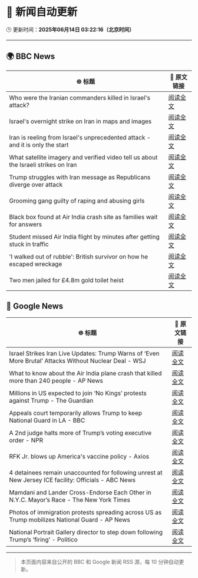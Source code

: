 # 🧠 新闻自动更新

🕒 更新时间：**2025年06月14日 03:22:16（北京时间）**

---

## 🌍 BBC News

| 🌐 标题 | 🔗 原文链接 |
|--------|-------------|
| Who were the Iranian commanders killed in Israel's attack? | [阅读全文](https://www.bbc.com/news/articles/c2lk5j18k4vo) |
| Israel's overnight strike on Iran in maps and images | [阅读全文](https://www.bbc.com/news/articles/crr7gdr82e0o) |
| Iran is reeling from Israel's unprecedented attack - and it is only the start | [阅读全文](https://www.bbc.com/news/articles/cvg72ny4xeyo) |
| What satellite imagery and verified video tell us about the Israeli strikes on Iran | [阅读全文](https://www.bbc.com/news/videos/c04eweg57geo) |
| Trump struggles with Iran message as Republicans diverge over attack | [阅读全文](https://www.bbc.com/news/articles/cq69e7nr9m5o) |
| Grooming gang guilty of raping and abusing girls | [阅读全文](https://www.bbc.com/news/articles/cdd2rld9mj2o) |
| Black box found at Air India crash site as families wait for answers | [阅读全文](https://www.bbc.com/news/articles/cjwqjv09q7xo) |
| Student missed Air India flight by minutes after getting stuck in traffic | [阅读全文](https://www.bbc.com/news/articles/cvgv26zz5wzo) |
| 'I walked out of rubble': British survivor on how he escaped wreckage | [阅读全文](https://www.bbc.com/news/articles/cd901xn4001o) |
| Two men jailed for £4.8m gold toilet heist | [阅读全文](https://www.bbc.com/news/articles/cgeg39vr3j3o) |

## 📰 Google News

| 🌐 标题 | 🔗 原文链接 |
|--------|-------------|
| Israel Strikes Iran Live Updates: Trump Warns of ‘Even More Brutal’ Attacks Without Nuclear Deal - WSJ | [阅读全文](https://news.google.com/rss/articles/CBMibEFVX3lxTE9mcXRITk41WGZWTEdiQ2xlV1czVDV1LVd0a1dyNVFySnc1NU1NeTA3Zk9wUnU3NkV0SHZSb2FwdGpvbkhTZU5veVI0VzNQQWplek5UWHZyUW8td2xXRThSanVDR0dBQm5fYXp3Yg?oc=5) |
| What to know about the Air India plane crash that killed more than 240 people - AP News | [阅读全文](https://news.google.com/rss/articles/CBMilAFBVV95cUxPTTROQklUcFZpdHJuVThCUURaVXI3N1pFeC00d3JPSXB0bnZVMl84THh2NUNyMEE3eDM1ejdOWlo5Vms0U21sanVDTlFHN0Vzcml1MHJ5UXFFOTItY2t3S1BxMnFGeDZidmtYakNCdmFPNUNOdlY5bUtKUnAxM2dGVkZnYXFTTjM4dDVoczNVTkNFQWRX?oc=5) |
| Millions in US expected to join ‘No Kings’ protests against Trump - The Guardian | [阅读全文](https://news.google.com/rss/articles/CBMic0FVX3lxTE1DLTJZQVRtZjZFQU5GZGhPX1hGd2laVVFVQWFwNWNXU3JIVGRqNGVYbW9zR056ZXBMWkhKaDJaSmNSeFhPNlhia1NVelFmcTUzNUxib0k2ckJoXzJlclR3aDhKUUF6YXhxLTNRaTVjaTBXV28?oc=5) |
| Appeals court temporarily allows Trump to keep National Guard in LA - BBC | [阅读全文](https://news.google.com/rss/articles/CBMiWkFVX3lxTFA3QkRZTHJ1UVdieFFqX2g3VDhRUU10X3ZrQXdXMC1QR0hrcHBiMm1UVkFFaG1yMm55dnItZTlzSmhzNU9KWFlSM3JUUU43ZmNDSnhCcnRLNXVTQdIBX0FVX3lxTE9SLTdSVGpyNVprZTZQVHpUVVBoUWxhTHVhYU8taS1BcnI1ZmJFZlNqdHRYZjVkOXJmdS00eldQMlBnZ1ZCRE80VUo0dHJYX1pYVk1DRnBqQWVJSlNSbnFz?oc=5) |
| A 2nd judge halts more of Trump’s voting executive order - NPR | [阅读全文](https://news.google.com/rss/articles/CBMiigFBVV95cUxNNm9vSE85R3BRRDdkaVFGQmtfbkRHdTd1djY3UnFoeE9ncjBib3JCWmE1SkJGOXUtRzZ6eVR1NmowVHNDVEFHcTZhRnhqUHUzTUZkTWVUdkNZLUZFc0lERkkwcmJvNzVPbTlpS3daZzRCcl9Tekxyb0ZEd054T2VycGdMYnZpWENXWVE?oc=5) |
| RFK Jr. blows up America's vaccine policy - Axios | [阅读全文](https://news.google.com/rss/articles/CBMickFVX3lxTE0yOXU2X0h0d3pRTnNCQXJCN1JITHFsanNIREdRS056SU1UaHUzT0VSNlZoX3lwOURyU2xBako5UG1lbkhJckNJVnR3b1lmQW1oV3lKMGVqZERkOUpKZjI5SHlReTlMUTJua0c0Tk1TdGZaUQ?oc=5) |
| 4 detainees remain unaccounted for following unrest at New Jersey ICE facility: Officials - ABC News | [阅读全文](https://news.google.com/rss/articles/CBMikwFBVV95cUxPXzZiaDhvYWxqZEkwTW81Rk9VVkE1dWEyQVhLTnhZdjEySWZKOWJWNE5tYlk1QWI2b3hCU3hFSlVYbUhKdjRBakp5by1DME5UbGJla1dfUDZqWkxHN3ExNXdaWUJrVTFWeEdncEtnRkVXb0ZxVE0yYWxqenpmbkVzUm1GVXlUd0xjWnJRbDRyTDlZTU3SAZgBQVVfeXFMTXd3T0xtTno1T0FjVElEdm4xQ2I3R3RMQ3dDSFFPR1lvZnFTYnJES2hpdC1HZXZPcWpha3dDRkpTd2Vub19ZZHlvQmxwNEFqdncydnFBYlFzOGItV282Q1pZdkZmbG1yWWttR1ppczFfbFpfQy1NQVZ2Wk50MjdCQmJJTGdKbVdPRHVMZjRBWGJSQWRDZGJ5c1E?oc=5) |
| Mamdani and Lander Cross-Endorse Each Other in N.Y.C. Mayor’s Race - The New York Times | [阅读全文](https://news.google.com/rss/articles/CBMijgFBVV95cUxNZFR2N2pleHlTMzlNc0hMMHk0dGU5UlR4MlA5NmktX25sVUNDZzdESDFhY0N2aGs0dzA2V2FmMVZBQmtJZklYQk43V1dQYWJteVVPNzBhd2RJR3hjS1hkU0p0eDNQMV93RmJHMU5ZeUdSWkNOTmQ1alQtRF9JeEVxbUdkTXhKVS1IM0thN1FR?oc=5) |
| Photos of immigration protests spreading across US as Trump mobilizes National Guard - AP News | [阅读全文](https://news.google.com/rss/articles/CBMiogFBVV95cUxQZ2dEd1FzRFp1cXhFdl9DbHIzQm1qY2VzRmIzLXFiZEdwM2dNVHNfbURoMWNkUURkMTZISElwRnJXT2dLTEstQ2dHNmtRckkxamlwd1U4YncxclJHSWR1T0xfX1NvWXNQSnkwN3kyTVFyb3VlNFl4YjdyNlZzc3hZQWN4d212dVR4WkZBajQ5OWt3M1NYa0lGeVdfQ0EwOFJMeFE?oc=5) |
| National Portrait Gallery director to step down following Trump’s ‘firing’ - Politico | [阅读全文](https://news.google.com/rss/articles/CBMingFBVV95cUxQeElZX1M3MkVDVEZrMS02MF8yU2lDMUY4d2VSNng2ZkZCNEk2dl8yMUNnOHJvYWk2N2U2azhpRE92S1NjRzlTZUJxbll6a2xNcjBmY2Q3cXZEbkdxOVZHR3JpTDBWOG5SWnUwSjlGb0c4UG5fU3NoM2VhclNGel9ZV3FOOUZzZjNmZjVQYU05a3VlQ3NIMDlBSnA1Tll3UQ?oc=5) |

---
> 本页面内容来自公开的 BBC 和 Google 新闻 RSS 源，每 10 分钟自动更新。